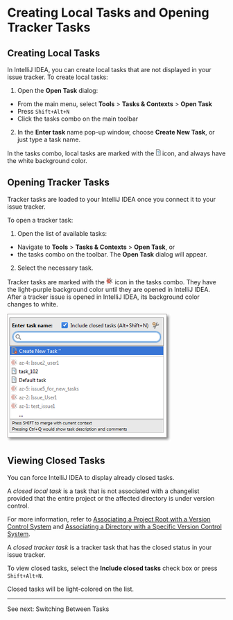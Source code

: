 # Creating Local Tasks and Opening Tracker Tasks

## Creating Local Tasks

In IntelliJ IDEA, you can create local tasks that are not displayed in your issue tracker.
To create local tasks:
1. Open the **Open Task** dialog: 
* From the main menu, select **Tools** > **Tasks & Contexts** > **Open Task**
* Press `Shift+Alt+N`
* Click the tasks combo on the main toolbar
2. In the **Enter task** name pop-up window, choose **Create New Task**, or just type a task name. 

In the tasks combo, local tasks are marked with the ![](https://github.com/alexandrazolushkina/IntelliJ/blob/master/local_task.png) icon, and always have the white background color.  

## Opening Tracker Tasks 

Tracker tasks are loaded to your IntelliJ IDEA once you connect it to your issue tracker. 

To open a tracker task:
1. Open the list of available tasks:
* Navigate to **Tools** > **Tasks & Contexts** > **Open Task**, or
* the tasks combo on the toolbar.
The **Open Task** dialog will appear. 
2. Select the necessary task.

Tracker tasks are marked with the ![](https://github.com/alexandrazolushkina/IntelliJ/blob/master/tracker_task.png) icon in the tasks combo. They have the light-purple background color until they are opened in IntelliJ IDEA. After a tracker issue is opened in IntelliJ IDEA, its background color changes to white.

![](https://github.com/alexandrazolushkina/IntelliJ/blob/master/open_tasks.png)

## Viewing Closed Tasks

You can force IntelliJ IDEA to display already closed tasks. 

A _closed local task_ is a task that is not associated with a changelist provided that the entire project or the affected directory is under version control. 

For more information, refer to [Associating a Project Root with a Version Control System](https://www.jetbrains.com/help/idea/associating-a-project-root-with-a-version-control-system.html) and 
[Associating a Directory with a Specific Version Control System](https://www.jetbrains.com/help/idea/associating-a-directory-with-a-specific-version-control-system.html).

A _closed tracker task_ is a tracker task that has the closed status in your issue tracker. 

To view closed tasks, select the **Include closed tasks** check box or press `Shift+Alt+N`.

Closed tasks will be light-colored on the list. 

***

See next: Switching Between Tasks
